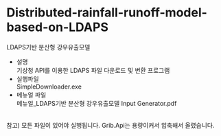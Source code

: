 # Distributed-rainfall-runoff-model-based-on-LDAPS
LDAPS기반 분산형 강우유출모델

- 설명<br>
  기상청 API를 이용한 LDAPS 파일 다운로드 및 변환 프로그램
- 실행파일<br> 
  SimpleDownloader.exe
- 메뉴얼 파일<br>
  메뉴얼_LDAPS기반 분산형 강우유출모델 Input Generator.pdf
<br>
참고) 모든 파일이 있어야 실행됩니다. Grib.Api는 용량이커서 압축해서 올렸습니다.

